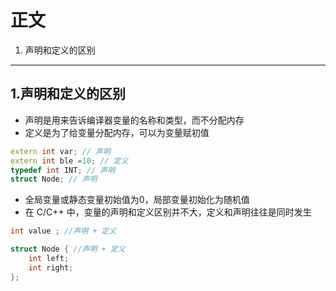 # 正文
1. 声明和定义的区别
---
## 1.声明和定义的区别
* 声明是用来告诉编译器变量的名称和类型，而不分配内存
* 定义是为了给变量分配内存，可以为变量赋初值

```CPP
extern int var; // 声明
extern int ble =10; // 定义
typedef int INT; // 声明
struct Node; // 声明
```
* 全局变量或静态变量初始值为0，局部变量初始化为随机值
* 在 C/C++ 中，变量的声明和定义区别并不大，定义和声明往往是同时发生

```CPP
int value ; //声明 + 定义

struct Node { //声明 + 定义
    int left;
    int right;
}; 
```